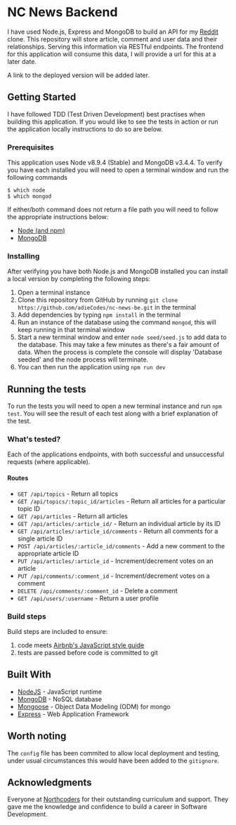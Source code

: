 # NC News Backend

I have used Node.js, Express and MongoDB to build an API for my [Reddit](https://www.reddit.com/) clone. This repository will store article, comment and user data and their relationships. Serving this information via RESTful endpoints. The frontend for this application will consume this data, I will provide a url for this at a later date.

A link to the deployed version will be added later.

## Getting Started

I have followed TDD (Test Driven Development) best practises when building this application. If you would like to see the tests in action or run the application locally instructions to do so are below.

### Prerequisites

This application uses Node v8.9.4 (Stable) and MongoDB v3.4.4. To verify you have each installed you will need to open a terminal window and run the following commands

```
$ which node
$ which mongod
```

If either/both command does not return a file path you will need to follow the appropriate instructions below:

* [Node (and npm)](https://docs.npmjs.com/getting-started/installing-node)
* [MongoDB](https://docs.mongodb.com/manual/administration/install-community/)

### Installing

After verifying you have both Node.js and MongoDB installed you can install a local version by completing the following steps:

1. Open a terminal instance
2. Clone this repository from GitHub by running `git clone https://github.com/adieCodes/nc-news-be.git` in the terminal
3. Add dependencies by typing `npm install` in the terminal
4. Run an instance of the database using the command `mongod`, this will keep running in that terminal window
5. Start a new terminal window and enter `node seed/seed.js` to add data to the database. This may take a few minutes as there's a fair amount of data. When the process is complete the console will display 'Database seeded' and the node process will terminate.
6. You can then run the application using `npm run dev`

## Running the tests

To run the tests you will need to open a new terminal instance and run `npm test`. You will see the result of each test along with a brief explanation of the test.

### What's tested?

Each of the applications endpoints, with both successful and unsuccessful requests (where applicable).

#### Routes

* `GET /api/topics` - Return all topics
* `GET /api/topics/:topic_id/articles` - Return all articles for a particular topic ID
* `GET /api/articles` - Return all articles
* `GET /api/articles/:article_id/` - Return an individual article by its ID
* `GET /api/articles/:article_id/comments` - Return all comments for a single article ID
* `POST /api/articles/:article_id/comments` - Add a new comment to the appropriate article ID
* `PUT /api/articles/:article_id` - Increment/decrement votes on an article
* `PUT /api/comments/:comment_id` - Increment/decrement votes on a comment
* `DELETE /api/comments/:comment_id` - Delete a comment
* `GET /api/users/:username` - Return a user profile

### Build steps

Build steps are included to ensure:

1. code meets [Airbnb's JavaScript style guide](https://github.com/airbnb/javascript)
2. tests are passed before code is committed to git

## Built With

* [NodeJS](https://nodejs.org/en/) - JavaScript runtime
* [MongoDB](https://www.mongodb.com/) - NoSQL database
* [Mongoose](http://mongoosejs.com/) - Object Data Modeling (ODM) for mongo
* [Express](https://expressjs.com/) - Web Application Framework

## Worth noting

The `config` file has been commited to allow local deployment and testing, under usual circumstances this would have been added to the `gitignore`.

## Acknowledgments

Everyone at [Northcoders](https://northcoders.com/) for their outstanding curriculum and support. They gave me the knowledge and confidence to build a career in Software Development.
